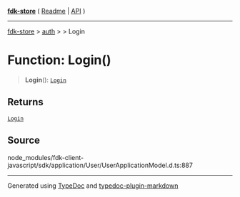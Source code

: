 [**fdk-store**](../../../README.md) ( [Readme](../../../README.md) \| [API](../../../API.md) )

---

[fdk-store](../../../API.md) > [auth](../../README.md) > [<internal>](../README.md) > Login

# Function: Login()

> **Login**(): [`Login`](../type-aliases/type-alias.Login.md)

## Returns

[`Login`](../type-aliases/type-alias.Login.md)

## Source

node_modules/fdk-client-javascript/sdk/application/User/UserApplicationModel.d.ts:887

---

Generated using [TypeDoc](https://typedoc.org/) and [typedoc-plugin-markdown](https://www.npmjs.com/package/typedoc-plugin-markdown)
